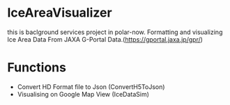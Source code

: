 # IceAreaVisualizer
this is baclground services project in polar-now.
Formatting and visualizing Ice Area Data From JAXA G-Portal Data.(https://gportal.jaxa.jp/gpr/)

# Functions
 - Convert HD Format file to Json (ConvertH5ToJson)
 - Visualising on Google Map View (IceDataSim)
